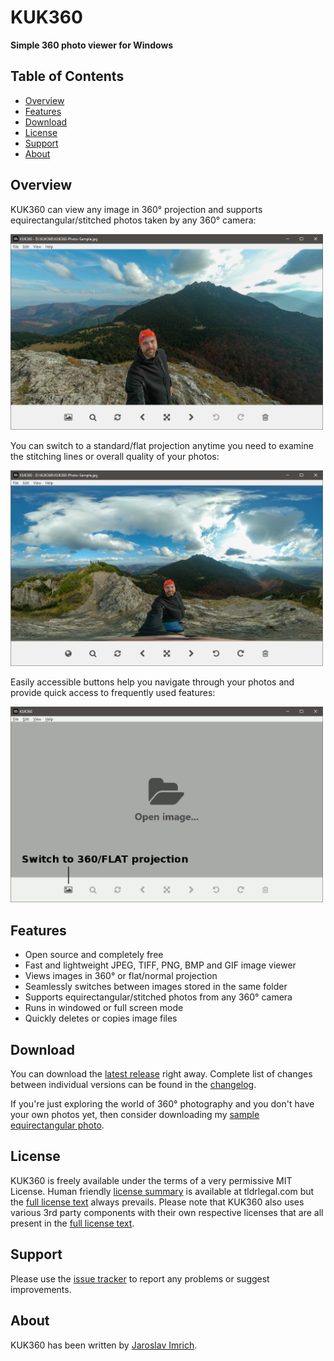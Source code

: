 KUK360
======
**Simple 360 photo viewer for Windows**

## Table of Contents

* [Overview](#overview)
* [Features](#features)
* [Download](#download)
* [License](#license)
* [Support](#support)
* [About](#about)

## Overview

KUK360 can view any image in 360° projection and supports equirectangular/stitched photos taken by any 360° camera:

<img src="img/KUK360-Projection-1.png" alt="KUK360 360° projection" width="500"/>

You can switch to a standard/flat projection anytime you need to examine the stitching lines or overall quality of your photos:

<img src="img/KUK360-Projection-2.png" alt="KUK360 flat projection" width="500"/>

Easily accessible buttons help you navigate through your photos and provide quick access to frequently used features:

<img src="img/KUK360-User-Interface.gif" alt="KUK360 user interface" width="500"/>

## Features

- Open source and completely free
- Fast and lightweight JPEG, TIFF, PNG, BMP and GIF image viewer
- Views images in 360° or flat/normal projection
- Seamlessly switches between images stored in the same folder
- Supports equirectangular/stitched photos from any 360° camera
- Runs in windowed or full screen mode
- Quickly deletes or copies image files

## Download

You can download the [latest release](https://github.com/jariq/KUK360/releases/latest) right away. Complete list of changes between individual versions can be found in the [changelog](CHANGELOG.md).

If you're just exploring the world of 360° photography and you don't have your own photos yet, then consider downloading my [sample equirectangular photo](img/KUK360-Photo-Sample.jpg).

## License

KUK360 is freely available under the terms of a very permissive MIT License.
Human friendly [license summary](https://www.tldrlegal.com/license/mit-license) is available at tldrlegal.com but the [full license text](LICENSE.md) always prevails.
Please note that KUK360 also uses various 3rd party components with their own respective licenses that are all present in the [full license text](LICENSE.md).

## Support

Please use the [issue tracker](https://github.com/jariq/KUK360/issues) to report any problems or suggest improvements.

## About

KUK360 has been written by [Jaroslav Imrich](https://www.jimrich.sk).